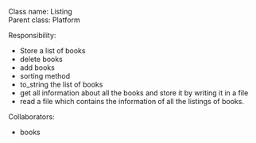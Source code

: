 Class name: Listing \
Parent class: Platform

Responsibility:
* Store a list of books
* delete books
* add books
* sorting method
* to_string the list of books
* get all information about all the books and store it by writing it in a file
* read a file which contains the information of all the listings of books.

Collaborators:
* books